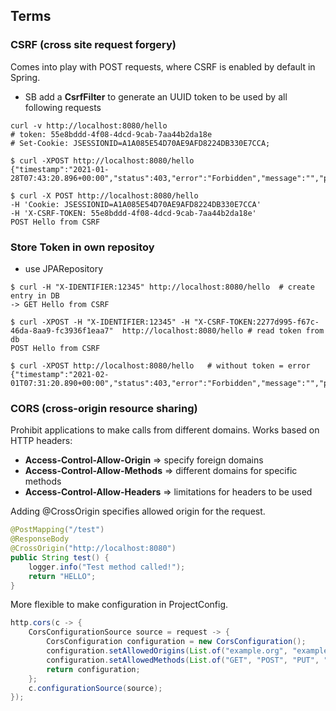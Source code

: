## Terms

### CSRF (cross site request forgery)

Comes into play with POST requests, where CSRF is enabled by default in Spring.

+ SB add a **CsrfFilter** to generate an UUID token to be used by all following requests

````shell
curl -v http://localhost:8080/hello  
# token: 55e8bddd-4f08-4dcd-9cab-7aa44b2da18e
# Set-Cookie: JSESSIONID=A1A085E54D70AE9AFD8224DB330E7CCA;

$ curl -XPOST http://localhost:8080/hello
{"timestamp":"2021-01-28T07:43:20.896+00:00","status":403,"error":"Forbidden","message":"","path":"/hello"}

$ curl -X POST http://localhost:8080/hello 
-H 'Cookie: JSESSIONID=A1A085E54D70AE9AFD8224DB330E7CCA'  
-H 'X-CSRF-TOKEN: 55e8bddd-4f08-4dcd-9cab-7aa44b2da18e'
POST Hello from CSRF
````

### Store Token in own repositoy

+ use JPARepository

````shell
$ curl -H "X-IDENTIFIER:12345" http://localhost:8080/hello  # create entry in DB 
-> GET Hello from CSRF

$ curl -XPOST -H "X-IDENTIFIER:12345" -H "X-CSRF-TOKEN:2277d995-f67c-46da-8aa9-fc3936f1eaa7"  http://localhost:8080/hello # read token from db
POST Hello from CSRF

$ curl -XPOST http://localhost:8080/hello   # without token = error
{"timestamp":"2021-02-01T07:31:20.890+00:00","status":403,"error":"Forbidden","message":"","path":"/hello"}
````

### CORS (cross-origin resource sharing)

Prohibit applications to make calls from different domains. Works based on HTTP headers:
+ **Access-Control-Allow-Origin** => specify foreign domains
+ **Access-Control-Allow-Methods** => different domains for specific methods
+ **Access-Control-Allow-Headers** => limitations for headers to be used

Adding @CrossOrigin specifies allowed origin for the request. 

````java
@PostMapping("/test")
@ResponseBody
@CrossOrigin("http://localhost:8080")
public String test() {
    logger.info("Test method called!");
    return "HELLO";
}
````

More flexible to make configuration in ProjectConfig.

````java
http.cors(c -> {
    CorsConfigurationSource source = request -> {
        CorsConfiguration configuration = new CorsConfiguration();
        configuration.setAllowedOrigins(List.of("example.org", "example.com"));
        configuration.setAllowedMethods(List.of("GET", "POST", "PUT", "DELETE"));
        return configuration;
    };
    c.configurationSource(source);
});
````